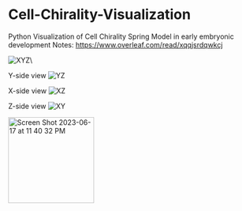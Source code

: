 # Cell-Chirality-Visualization
Python Visualization of Cell Chirality Spring Model in early embryonic development
Notes: https://www.overleaf.com/read/xqqjsrdqwkcj 


![XYZ](https://github.com/YouTelllMe/Cell-Chirality-Visualization/assets/80024712/c7ea8571-6dba-4128-bfdd-eee3ec4d9f8f)\

Y-side view
![YZ](https://github.com/YouTelllMe/Cell-Chirality-Visualization/assets/80024712/da8e7076-008c-4efd-973e-b787f615fc21)

X-side view
![XZ](https://github.com/YouTelllMe/Cell-Chirality-Visualization/assets/80024712/a0253db6-d769-45df-a760-1fa1282148ef)

Z-side view
![XY](https://github.com/YouTelllMe/Cell-Chirality-Visualization/assets/80024712/e1533dec-c6f1-4bd6-9fc6-19cc348f04a1)

<img width="174" alt="Screen Shot 2023-06-17 at 11 40 32 PM" src="https://github.com/YouTelllMe/Cell-Chirality-Visualization/assets/80024712/52aef5dc-65b5-4953-b05c-8caa9b3c56cf">
